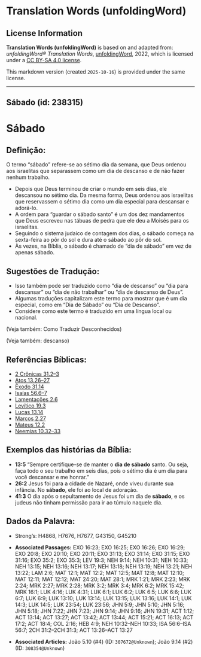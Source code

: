 # Translation Words (unfoldingWord)

## License Information

**Translation Words (unfoldingWord)** is based on and adapted from: _unfoldingWord® Translation Words_, [unfoldingWord](https://unfoldingword.org/utw), 2022, which is licensed under a [CC BY-SA 4.0 license](https://creativecommons.org/licenses/by-sa/4.0/legalcode.en).

This markdown version (created `2025-10-16`) is provided under the same license.



--------------------------------

## Sábado (id: 238315)

Sábado
======

Definição:
----------

O termo “sábado” refere\-se ao sétimo dia da semana, que Deus ordenou aos israelitas que separassem como um dia de descanso e de não fazer nenhum trabalho.

* Depois que Deus terminou de criar o mundo em seis dias, ele descansou no sétimo dia. Da mesma forma, Deus ordenou aos israelitas que reservassem o sétimo dia como um dia especial para descansar e adorá\-lo.
* A ordem para “guardar o sábado santo” é um dos dez mandamentos que Deus escreveu nas tábuas de pedra que ele deu a Moisés para os israelitas.
* Seguindo o sistema judaico de contagem dos dias, o sábado começa na sexta\-feira ao pôr do sol e dura até o sábado ao pôr do sol.
* Às vezes, na Bíblia, o sábado é chamado de “dia de sábado” em vez de apenas sábado.

Sugestões de Tradução:
----------------------

* Isso também pode ser traduzido como “dia de descanso” ou “dia para descansar” ou “dia de não trabalhar” ou “dia de descanso de Deus”.
* Algumas traduções capitalizam este termo para mostrar que é um dia especial, como em “Dia de Sábado” ou “Dia de Descanso”.
* Considere como este termo é traduzido em uma língua local ou nacional.

(Veja também: Como Traduzir Desconhecidos)

(Veja também: descanso)

Referências Bíblicas:
---------------------

* [2 Crônicas 31\.2–3](https://ref.ly/2Chr31:2-2Chr31:3)
* [Atos 13\.26–27](https://ref.ly/Acts13:26-Acts13:27)
* [Êxodo 31\.14](https://ref.ly/Exod31:14)
* [Isaías 56\.6–7](https://ref.ly/Isa56:6-Isa56:7)
* [Lamentações 2\.6](https://ref.ly/Lam2:6)
* [Levítico 19\.3](https://ref.ly/Lev19:3)
* [Lucas 13\.14](https://ref.ly/Luke13:14)
* [Marcos 2\.27](https://ref.ly/Mark2:27)
* [Mateus 12\.2](https://ref.ly/Matt12:2)
* [Neemias 10\.32–33](https://ref.ly/Neh10:32-Neh10:33)

Exemplos das histórias da Bíblia:
---------------------------------

* **13:5** “Sempre certifique\-se de manter o **dia de sábado** santo. Ou seja, faça todo o seu trabalho em seis dias, pois o sétimo dia é um dia para você descansar e me honrar.”
* **26:2** Jesus foi para a cidade de Nazaré, onde viveu durante sua infância. No **sábado**, ele foi ao local de adoração.
* **41:3** O dia após o sepultamento de Jesus foi um dia de **sábado**, e os judeus não tinham permissão para ir ao túmulo naquele dia.

Dados da Palavra:
-----------------

* Strong’s: H4868, H7676, H7677, G43150, G45210

* **Associated Passages:** EXO 16:23; EXO 16:25; EXO 16:26; EXO 16:29; EXO 20:8; EXO 20:10; EXO 20:11; EXO 31:13; EXO 31:14; EXO 31:15; EXO 31:16; EXO 35:2; EXO 35:3; LEV 19:3; NEH 9:14; NEH 10:31; NEH 10:33; NEH 13:15; NEH 13:16; NEH 13:17; NEH 13:18; NEH 13:19; NEH 13:21; NEH 13:22; LAM 2:6; MAT 12:1; MAT 12:2; MAT 12:5; MAT 12:8; MAT 12:10; MAT 12:11; MAT 12:12; MAT 24:20; MAT 28:1; MRK 1:21; MRK 2:23; MRK 2:24; MRK 2:27; MRK 2:28; MRK 3:2; MRK 3:4; MRK 6:2; MRK 15:42; MRK 16:1; LUK 4:16; LUK 4:31; LUK 6:1; LUK 6:2; LUK 6:5; LUK 6:6; LUK 6:7; LUK 6:9; LUK 13:10; LUK 13:14; LUK 13:15; LUK 13:16; LUK 14:1; LUK 14:3; LUK 14:5; LUK 23:54; LUK 23:56; JHN 5:9; JHN 5:10; JHN 5:16; JHN 5:18; JHN 7:22; JHN 7:23; JHN 9:14; JHN 9:16; JHN 19:31; ACT 1:12; ACT 13:14; ACT 13:27; ACT 13:42; ACT 13:44; ACT 15:21; ACT 16:13; ACT 17:2; ACT 18:4; COL 2:16; HEB 4:9; NEH 10:32–NEH 10:33; ISA 56:6–ISA 56:7; 2CH 31:2–2CH 31:3; ACT 13:26–ACT 13:27
* **Associated Articles:** João 5.10 (#4) (ID: `307672@Unknown`); João 9.14 (#2) (ID: `308354@Unknown`)

